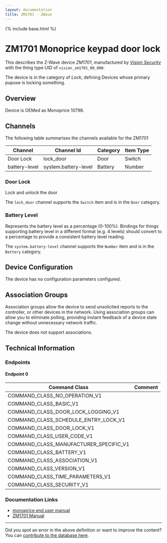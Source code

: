 ```yaml
---
layout: documentation
title: ZM1701 - ZWave
---
```


{% include base.html %}

# ZM1701 Monoprice keypad door lock
This describes the Z-Wave device *ZM1701*, manufactured by *[Vision Security](http://www.visionsecurity.com.tw/)* with the thing type UID of ```vision_zm1701_00_000```.

The device is in the category of *Lock*, defining Devices whose primary pupose is locking something.

## Overview

Device is OEMed as Monoprice 10798.

## Channels

The following table summarises the channels available for the ZM1701

| Channel | Channel Id | Category | Item Type |
|---------|------------|----------|-----------|
| Door Lock | lock_door | Door | Switch | 
| battery-level | system.battery-level | Battery | Number |

### Door Lock

Lock and unlock the door

The ```lock_door``` channel supports the ```Switch``` item and is in the ```Door``` category.

### Battery Level

Represents the battery level as a percentage (0-100%). Bindings for things supporting battery level in a different format (e.g. 4 levels) should convert to a percentage to provide a consistent battery level reading.

The ```system.battery-level``` channel supports the ```Number``` item and is in the ```Battery``` category.



## Device Configuration

The device has no configuration parameters configured.

## Association Groups

Association groups allow the device to send unsolicited reports to the controller, or other devices in the network. Using association groups can allow you to eliminate polling, providing instant feedback of a device state change without unnecessary network traffic.

The device does not support associations.
## Technical Information

### Endpoints

#### Endpoint 0

| Command Class | Comment |
|---------------|---------|
| COMMAND_CLASS_NO_OPERATION_V1| |
| COMMAND_CLASS_BASIC_V1| |
| COMMAND_CLASS_DOOR_LOCK_LOGGING_V1| |
| COMMAND_CLASS_SCHEDULE_ENTRY_LOCK_V1| |
| COMMAND_CLASS_DOOR_LOCK_V1| |
| COMMAND_CLASS_USER_CODE_V1| |
| COMMAND_CLASS_MANUFACTURER_SPECIFIC_V1| |
| COMMAND_CLASS_BATTERY_V1| |
| COMMAND_CLASS_ASSOCIATION_V1| |
| COMMAND_CLASS_VERSION_V1| |
| COMMAND_CLASS_TIME_PARAMETERS_V1| |
| COMMAND_CLASS_SECURITY_V1| |

### Documentation Links

* [monoprice end user manual](https://www.cd-jackson.com/zwave_device_uploads/301/monoprice-door-lock-10798-Manual-131204.pdf)
* [ZM1701 Manual](https://www.cd-jackson.com/zwave_device_uploads/301/VIS-ZM1701.pdf)

---

Did you spot an error in the above definition or want to improve the content?
You can [contribute to the database here](http://www.cd-jackson.com/index.php/zwave/zwave-device-database/zwave-device-list/devicesummary/301).
